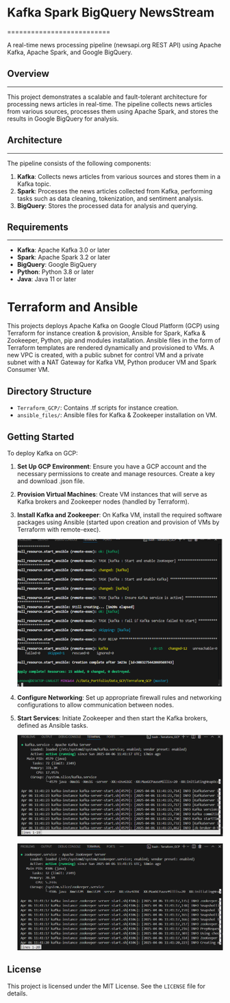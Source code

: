 # Kafka Spark BigQuery NewsStream
==========================

A real-time news processing pipeline (newsapi.org REST API) using Apache Kafka, Apache Spark, and Google BigQuery.

## Overview
-----------

This project demonstrates a scalable and fault-tolerant architecture for processing news articles in real-time. The pipeline collects news articles from various sources, processes them using Apache Spark, and stores the results in Google BigQuery for analysis.

## Architecture
------------

The pipeline consists of the following components:

1. **Kafka**: Collects news articles from various sources and stores them in a Kafka topic.
2. **Spark**: Processes the news articles collected from Kafka, performing tasks such as data cleaning, tokenization, and sentiment analysis.
3. **BigQuery**: Stores the processed data for analysis and querying.


## Requirements
------------

* **Kafka**: Apache Kafka 3.0 or later
* **Spark**: Apache Spark 3.2 or later
* **BigQuery**: Google BigQuery
* **Python**: Python 3.8 or later
* **Java**: Java 11 or later








# Terraform and Ansible

This projects deploys Apache Kafka on Google Cloud Platform (GCP) using Terraform for instance creation & provision, Ansible for Spark, Kafka & Zookeeper, Python, pip and modules installation. Ansible files in the form of Terraform templates are rendered dynamically and provisioned to VMs. A new VPC is created, with a public subnet for control VM and a private subnet with a NAT Gateway for Kafka VM, Python producer VM and Spark Consumer VM.

## Directory Structure

- `Terraform_GCP/`: Contains .tf scripts for instance creation.
- `ansible_files/`: Ansible files for Kafka & Zookeeper installation on VM.


## Getting Started

To deploy Kafka on GCP:

1. **Set Up GCP Environment**: Ensure you have a GCP account and the necessary permissions to create and manage resources. Create a key and download .json file.

2. **Provision Virtual Machines**: Create VM instances that will serve as Kafka brokers and Zookeeper nodes (handled by Terraform).

3. **Install Kafka and Zookeeper**: On Kafka VM, install the required software packages using Ansible (started upon creation and provision of VMs by Terraform with remote-exec). 

   ![Kafka Setup](./pngs/setup.png)

5. **Configure Networking**: Set up appropriate firewall rules and networking configurations to allow communication between nodes.

6. **Start Services**: Initiate Zookeeper and then start the Kafka brokers, defined as Ansible tasks.

   ![Kafka](./pngs/kafka.png)

   ![Zookeeper](./pngs/zookeeper.png)



## License

This project is licensed under the MIT License. See the `LICENSE` file for details.
